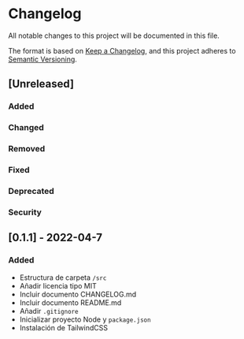 # Changelog
All notable changes to this project will be documented in this file.

The format is based on [Keep a Changelog](https://keepachangelog.com/en/1.0.0/),
and this project adheres to [Semantic Versioning](https://semver.org/spec/v2.0.0.html).

## [Unreleased]
### Added
### Changed
### Removed
### Fixed
### Deprecated
### Security

## [0.1.1] - 2022-04-7

### Added
- Estructura de carpeta `/src`
- Añadir licencia tipo MIT
- Incluir documento CHANGELOG.md
- Incluir documento README.md
- Añadir `.gitignore`
- Inicializar proyecto Node y `package.json`
- Instalación de TailwindCSS






